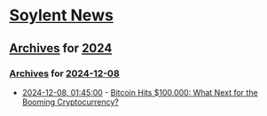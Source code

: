 # [Soylent News](../../../README.md)

## [Archives](../../index.md) for [2024](../index.md)

### [Archives](../../index.md) for [2024-12-08](index.md)

* [2024-12-08, 01:45:00](https://soylentnews.org/article.pl?sid=24/12/05/234212&from=rss) - [Bitcoin Hits $100,000: What Next for the Booming Cryptocurrency?](https://soylentnews.org/article.pl?sid=24/12/05/234212&from=rss)
